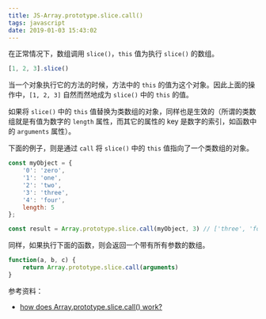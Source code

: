 ```yaml
---
title: JS-Array.prototype.slice.call()
tags: javascript
date: 2019-01-03 15:43:02
---
```



在正常情况下，数组调用 `slice()`，`this` 值为执行 `slice()` 的数组。

```js
[1, 2, 3].slice()
```

当一个对象执行它的方法的时候，方法中的 `this` 的值为这个对象。因此上面的操作中，`[1, 2, 3]` 自然而然地成为 `slice()` 中的 `this` 的值。

如果将 `slice()` 中的 `this` 值替换为类数组的对象，同样也是生效的（所谓的类数组就是有值为数字的 `length` 属性，而其它的属性的 key 是数字的索引，如函数中的 `arguments` 属性）。

下面的例子，则是通过 `call` 将 `slice()` 中的 `this` 值指向了一个类数组的对象。 

```js
const myObject = {
    '0': 'zero',
    '1': 'one',
    '2': 'two',
    '3': 'three',
    '4': 'four',
    length: 5
};

const result = Array.prototype.slice.call(myObject, 3) // ['three', 'four']
```

同样，如果执行下面的函数，则会返回一个带有所有参数的数组。

```js
function(a, b, c) {
    return Array.prototype.slice.call(arguments)
}
```

参考资料：

- [how does Array.prototype.slice.call() work?](https://stackoverflow.com/questions/7056925/how-does-array-prototype-slice-call-work)
